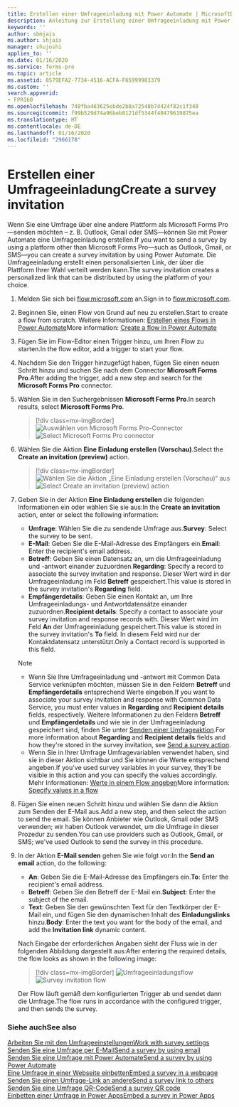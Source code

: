 ```yaml
---
title: Erstellen einer Umfrageeinladung mit Power Automate | MicrosoftDocs
description: Anleitung zur Erstellung einer Umfrageeinladung mit Power Automate.
keywords: ''
author: sbmjais
ms.author: shjais
manager: shujoshi
applies_to: ''
ms.date: 01/16/2020
ms.service: forms-pro
ms.topic: article
ms.assetid: 8579EFA2-7734-4516-ACFA-F65999983379
ms.custom: ''
search.appverid:
- FPR160
ms.openlocfilehash: 748fba463625ebde2b8a72548b74424f82c1f340
ms.sourcegitcommit: f99b529d74a96beb8121df5344f40479619875ea
ms.translationtype: HT
ms.contentlocale: de-DE
ms.lasthandoff: 01/16/2020
ms.locfileid: "2966178"
---
```

# <a name="create-a-survey-invitation"></a><span data-ttu-id="da2a4-103">Erstellen einer Umfrageeinladung</span><span class="sxs-lookup"><span data-stu-id="da2a4-103">Create a survey invitation</span></span>

<span data-ttu-id="da2a4-104">Wenn Sie eine Umfrage über eine andere Plattform als Microsoft Forms Pro&mdash;senden möchten – z. B. Outlook, Gmail oder SMS&mdash;können Sie mit Power Automate eine Umfrageeinladung erstellen.</span><span class="sxs-lookup"><span data-stu-id="da2a4-104">If you want to send a survey by using a platform other than Microsoft Forms Pro&mdash;such as Outlook, Gmail, or SMS&mdash;you can create a survey invitation by using Power Automate.</span></span> <span data-ttu-id="da2a4-105">Die Umfrageeinladung erstellt einen personalisierten Link, der über die Plattform Ihrer Wahl verteilt werden kann.</span><span class="sxs-lookup"><span data-stu-id="da2a4-105">The survey invitation creates a personalized link that can be distributed by using the platform of your choice.</span></span>

1. <span data-ttu-id="da2a4-106">Melden Sie sich bei [flow.microsoft.com](https://flow.microsoft.com) an.</span><span class="sxs-lookup"><span data-stu-id="da2a4-106">Sign in to [flow.microsoft.com](https://flow.microsoft.com).</span></span>

2. <span data-ttu-id="da2a4-107">Beginnen Sie, einen Flow von Grund auf neu zu erstellen.</span><span class="sxs-lookup"><span data-stu-id="da2a4-107">Start to create a flow from scratch.</span></span> <span data-ttu-id="da2a4-108">Weitere Informationen: [Erstellen eines Flows in Power Automate](https://docs.microsoft.com/flow/get-started-logic-flow)</span><span class="sxs-lookup"><span data-stu-id="da2a4-108">More information: [Create a flow in Power Automate](https://docs.microsoft.com/flow/get-started-logic-flow)</span></span>

3. <span data-ttu-id="da2a4-109">Fügen Sie im Flow-Editor einen Trigger hinzu, um Ihren Flow zu starten.</span><span class="sxs-lookup"><span data-stu-id="da2a4-109">In the flow editor, add a trigger to start your flow.</span></span>

4. <span data-ttu-id="da2a4-110">Nachdem Sie den Trigger hinzugefügt haben, fügen Sie einen neuen Schritt hinzu und suchen Sie nach dem Connector **Microsoft Forms Pro**.</span><span class="sxs-lookup"><span data-stu-id="da2a4-110">After adding the trigger, add a new step and search for the **Microsoft Forms Pro** connector.</span></span>

5. <span data-ttu-id="da2a4-111">Wählen Sie in den Suchergebnissen **Microsoft Forms Pro**.</span><span class="sxs-lookup"><span data-stu-id="da2a4-111">In search results, select **Microsoft Forms Pro**.</span></span>

    > [!div class=mx-imgBorder]
    > <span data-ttu-id="da2a4-112">![Auswählen von Microsoft Forms Pro-Connector](media/search-connector.png "Aktivieren Sie den Microsoft Forms Pro Konnektor")</span><span class="sxs-lookup"><span data-stu-id="da2a4-112">![Select Microsoft Forms Pro connector](media/search-connector.png "Select the Microsoft Forms Pro connector")</span></span>  

6. <span data-ttu-id="da2a4-113">Wählen Sie die Aktion **Eine Einladung erstellen (Vorschau)**.</span><span class="sxs-lookup"><span data-stu-id="da2a4-113">Select the **Create an invitation (preview)** action.</span></span>

    > [!div class=mx-imgBorder]
    > <span data-ttu-id="da2a4-114">![Wählen Sie die Aktion „Eine Einladung erstellen (Vorschau)“ aus](media/select-flow-action.png "Wählen Sie die Aktion „Eine Einladung erstellen (Vorschau)“ aus")</span><span class="sxs-lookup"><span data-stu-id="da2a4-114">![Select Create an invitation (preview) action](media/select-flow-action.png "Select Create an invitation (preview) action")</span></span>  

7. <span data-ttu-id="da2a4-115">Geben Sie in der Aktion **Eine Einladung erstellen** die folgenden Informationen ein oder wählen Sie sie aus:</span><span class="sxs-lookup"><span data-stu-id="da2a4-115">In the **Create an invitation** action, enter or select the following information:</span></span>

    - <span data-ttu-id="da2a4-116">**Umfrage**: Wählen Sie die zu sendende Umfrage aus.</span><span class="sxs-lookup"><span data-stu-id="da2a4-116">**Survey**: Select the survey to be sent.</span></span>
    - <span data-ttu-id="da2a4-117">**E-Mail**: Geben Sie die E-Mail-Adresse des Empfängers ein.</span><span class="sxs-lookup"><span data-stu-id="da2a4-117">**Email**: Enter the recipient's email address.</span></span>
    - <span data-ttu-id="da2a4-118">**Betreff**: Geben Sie einen Datensatz an, um die Umfrageeinladung und -antwort einander zuzuordnen.</span><span class="sxs-lookup"><span data-stu-id="da2a4-118">**Regarding**: Specify a record to associate the survey invitation and response.</span></span> <span data-ttu-id="da2a4-119">Dieser Wert wird in der Umfrageeinladung im Feld **Betreff** gespeichert.</span><span class="sxs-lookup"><span data-stu-id="da2a4-119">This value is stored in the survey invitation's **Regarding** field.</span></span>
    - <span data-ttu-id="da2a4-120">**Empfängerdetails**: Geben Sie einen Kontakt an, um Ihre Umfrageeinladungs- und Antwortdatensätze einander zuzuordnen.</span><span class="sxs-lookup"><span data-stu-id="da2a4-120">**Recipient details**: Specify a contact to associate your survey invitation and response records with.</span></span> <span data-ttu-id="da2a4-121">Dieser Wert wird im Feld **An** der Umfrageeinladung gespeichert.</span><span class="sxs-lookup"><span data-stu-id="da2a4-121">This value is stored in the survey invitation's **To** field.</span></span> <span data-ttu-id="da2a4-122">In diesem Feld wird nur der Kontaktdatensatz unterstützt.</span><span class="sxs-lookup"><span data-stu-id="da2a4-122">Only a Contact record is supported in this field.</span></span>

    > [!NOTE]
    > - <span data-ttu-id="da2a4-123">Wenn Sie Ihre Umfrageeinladung und -antwort mit Common Data Service verknüpfen möchten, müssen Sie in den Feldern **Betreff** und **Empfängerdetails** entsprechend Werte eingeben.</span><span class="sxs-lookup"><span data-stu-id="da2a4-123">If you want to associate your survey invitation and response with Common Data Service, you must enter values in **Regarding** and **Recipient details** fields, respectively.</span></span> <span data-ttu-id="da2a4-124">Weitere Informationen zu den Feldern **Betreff** und **Empfängerdetails** und wie sie in der Umfrageeinladung gespeichert sind, finden Sie unter [Senden einer Umfrageaktion](send-survey-flow.md#send-a-survey-action).</span><span class="sxs-lookup"><span data-stu-id="da2a4-124">For more information about **Regarding** and **Recipient details** fields and how they're stored in the survey invitation, see [Send a survey action](send-survey-flow.md#send-a-survey-action).</span></span>
    > - <span data-ttu-id="da2a4-125">Wenn Sie in Ihrer Umfrage Umfragevariablen verwendet haben, sind sie in dieser Aktion sichtbar und Sie können die Werte entsprechend angeben.</span><span class="sxs-lookup"><span data-stu-id="da2a4-125">If you've used survey variables in your survey, they'll be visible in this action and you can specify the values accordingly.</span></span> <span data-ttu-id="da2a4-126">Mehr Informationen: [Werte in einem Flow angeben](personalize-survey.md#specify-values-in-a-flow)</span><span class="sxs-lookup"><span data-stu-id="da2a4-126">More information: [Specify values in a flow](personalize-survey.md#specify-values-in-a-flow)</span></span>

8. <span data-ttu-id="da2a4-127">Fügen Sie einen neuen Schritt hinzu und wählen Sie dann die Aktion zum Senden der E-Mail aus.</span><span class="sxs-lookup"><span data-stu-id="da2a4-127">Add a new step, and then select the action to send the email.</span></span> <span data-ttu-id="da2a4-128">Sie können Anbieter wie Outlook, Gmail oder SMS verwenden; wir haben Outlook verwendet, um die Umfrage in dieser Prozedur zu senden.</span><span class="sxs-lookup"><span data-stu-id="da2a4-128">You can use providers such as Outlook, Gmail, or SMS; we've used Outlook to send the survey in this procedure.</span></span>

9. <span data-ttu-id="da2a4-129">In der Aktion **E-Mail senden** gehen Sie wie folgt vor:</span><span class="sxs-lookup"><span data-stu-id="da2a4-129">In the **Send an email** action, do the following:</span></span>

    - <span data-ttu-id="da2a4-130">**An**: Geben Sie die E-Mail-Adresse des Empfängers ein.</span><span class="sxs-lookup"><span data-stu-id="da2a4-130">**To**: Enter the recipient's email address.</span></span>
    - <span data-ttu-id="da2a4-131">**Betreff**: Geben Sie den Betreff der E-Mail ein.</span><span class="sxs-lookup"><span data-stu-id="da2a4-131">**Subject**: Enter the subject of the email.</span></span>
    - <span data-ttu-id="da2a4-132">**Text**: Geben Sie den gewünschten Text für den Textkörper der E-Mail ein, und fügen Sie den dynamischen Inhalt des **Einladungslinks** hinzu.</span><span class="sxs-lookup"><span data-stu-id="da2a4-132">**Body**: Enter the text you want for the body of the email, and add the **Invitation link** dynamic content.</span></span>

    <span data-ttu-id="da2a4-133">Nach Eingabe der erforderlichen Angaben sieht der Fluss wie in der folgenden Abbildung dargestellt aus:</span><span class="sxs-lookup"><span data-stu-id="da2a4-133">After entering the required details, the flow looks as shown in the following image:</span></span>

    > [!div class=mx-imgBorder]
    > <span data-ttu-id="da2a4-134">![Umfrageeinladungsflow](media/survey-invite-flow.png "Umfrageeinladungsflow")</span><span class="sxs-lookup"><span data-stu-id="da2a4-134">![Survey invitation flow](media/survey-invite-flow.png "Survey invitation flow")</span></span>

    <span data-ttu-id="da2a4-135">Der Flow läuft gemäß dem konfigurierten Trigger ab und sendet dann die Umfrage.</span><span class="sxs-lookup"><span data-stu-id="da2a4-135">The flow runs in accordance with the configured trigger, and then sends the survey.</span></span>

### <a name="see-also"></a><span data-ttu-id="da2a4-136">Siehe auch</span><span class="sxs-lookup"><span data-stu-id="da2a4-136">See also</span></span>

[<span data-ttu-id="da2a4-137">Arbeiten Sie mit den Umfrageeinstellungen</span><span class="sxs-lookup"><span data-stu-id="da2a4-137">Work with survey settings</span></span>](invite-settings.md)<br>
[<span data-ttu-id="da2a4-138">Senden Sie eine Umfrage per E-Mail</span><span class="sxs-lookup"><span data-stu-id="da2a4-138">Send a survey by using email</span></span>](send-survey-email.md)<br>
[<span data-ttu-id="da2a4-139">Senden Sie eine Umfrage mit Power Automate</span><span class="sxs-lookup"><span data-stu-id="da2a4-139">Send a survey by using Power Automate</span></span>](send-survey-flow.md)<br>
[<span data-ttu-id="da2a4-140">Eine Umfrage in einer Webseite einbetten</span><span class="sxs-lookup"><span data-stu-id="da2a4-140">Embed a survey in a webpage</span></span>](embed-web-page.md)<br>
[<span data-ttu-id="da2a4-141">Senden Sie einen Umfrage-Link an andere</span><span class="sxs-lookup"><span data-stu-id="da2a4-141">Send a survey link to others</span></span>](send-survey-link.md)<br>
[<span data-ttu-id="da2a4-142">Senden Sie eine Umfrage QR-Code</span><span class="sxs-lookup"><span data-stu-id="da2a4-142">Send a survey QR code</span></span>](send-survey-qrcode.md)<br>
[<span data-ttu-id="da2a4-143">Einbetten einer Umfrage in Power Apps</span><span class="sxs-lookup"><span data-stu-id="da2a4-143">Embed a survey in Power Apps</span></span>](embed-survey-powerapps.md)


